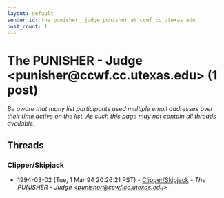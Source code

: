 ```yaml
---
layout: default
sender_id: the_punisher__judge_punisher_at_ccwf_cc_utexas_edu_
post_count: 1
---
```


# The PUNISHER - Judge <punisher<span>@</span>ccwf.cc.utexas.edu> (1 post)

_Be aware that many list participants used multiple email addresses over their time active on the list. As such this page may not contain all threads available._

## Threads

### Clipper/Skipjack
+ 1994-03-02 (Tue, 1 Mar 94 20:26:21 PST) - [Clipper/Skipjack](/archive/1994/03/b6fd6f856020bb0dfc41ab3db9d9d58de3f716a201ee146d9d47f6d9da985a40) - _The PUNISHER - Judge \<punisher@ccwf.cc.utexas.edu\>_

